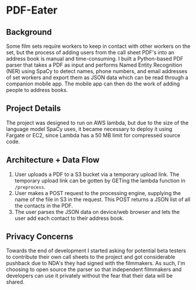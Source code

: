 # PDF-Eater

## Background
Some film sets require workers to keep in contact with other workers on the set, but the process of adding users from the call sheet PDF's into an address book is manual and time-consuming. I built a Python-based PDF parser that takes a PDF as input and performs Named Entity Recognition (NER) using SpaCy to detect names, phone numbers, and email addresses of set workers and export them as JSON data which can be read through a companion mobile app. The mobile app can then do the work of adding people to address books.

## Project Details
The project was designed to run on AWS lambda, but due to the size of the language model SpaCy uses, it became necessary to deploy it using Fargate or EC2, since Lambda has a 50 MB limit for compressed source code.

## Architecture + Data Flow
1. User uploads a PDF to a S3 bucket via a temporary upload link. The temporary upload link can be gotten by GETing the lambda function in `/preprocess`.
2. User makes a POST request to the processing engine, supplying the name of the file in S3 in the request. This POST returns a JSON list of all the contacts in the PDF.
3. The user parses the JSON data on device/web browser and lets the user add each contact to their address book.

## Privacy Concerns
Towards the end of development I started asking for potential beta testers to contribute their own call sheets to the project and got considerable pushback due to NDA's they had signed with the filmmakers. As such, I'm choosing to open source the parser so that independent filmmakers and developers can use it privately without the fear that their data will be shared.
